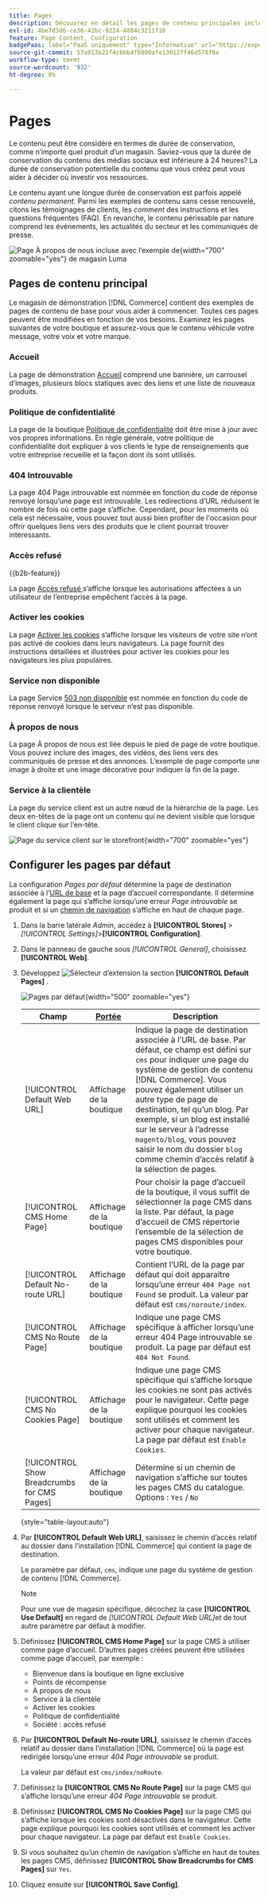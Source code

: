 ```yaml
---
title: Pages
description: Découvrez en détail les pages de contenu principales incluses dans le magasin  [!DNL Commerce]  démonstration et comment modifier la configuration des pages par défaut.
exl-id: 4be7d3d6-ce36-42bc-9224-4804c3211f16
feature: Page Content, Configuration
badgePaas: label="PaaS uniquement" type="Informative" url="https://experienceleague.adobe.com/fr/docs/commerce/user-guides/product-solutions" tooltip="S’applique uniquement aux projets Adobe Commerce on Cloud (infrastructure PaaS gérée par Adobe) et aux projets On-premise."
source-git-commit: 57a913b21f4cbbb4f0800afe13012ff46d578f8e
workflow-type: tm+mt
source-wordcount: '932'
ht-degree: 0%

---
```


# Pages

Le contenu peut être considéré en termes de durée de conservation, comme n’importe quel produit d’un magasin. Saviez-vous que la durée de conservation du contenu des médias sociaux est inférieure à 24 heures? La durée de conservation potentielle du contenu que vous créez peut vous aider à décider où investir vos ressources.

Le contenu ayant une longue durée de conservation est parfois appelé _contenu permanent_. Parmi les exemples de contenu sans cesse renouvelé, citons les témoignages de clients, les _comment_ des instructions et les questions fréquentes (FAQ). En revanche, le contenu périssable par nature comprend les événements, les actualités du secteur et les communiqués de presse.

![Page À propos de nous incluse avec l’exemple de ](./assets/storefront-about-us.png){width="700" zoomable="yes"} de magasin Luma

## Pages de contenu principal

Le magasin de démonstration [!DNL Commerce] contient des exemples de pages de contenu de base pour vous aider à commencer. Toutes ces pages peuvent être modifiées en fonction de vos besoins. Examinez les pages suivantes de votre boutique et assurez-vous que le contenu véhicule votre message, votre voix et votre marque.

### Accueil

La page de démonstration [Accueil](../getting-started/storefront.md#home-page) comprend une bannière, un carrousel d’images, plusieurs blocs statiques avec des liens et une liste de nouveaux produits.

### Politique de confidentialité

La page de la boutique [Politique de confidentialité](../getting-started/privacy-policy.md) doit être mise à jour avec vos propres informations. En règle générale, votre politique de confidentialité doit expliquer à vos clients le type de renseignements que votre entreprise recueille et la façon dont ils sont utilisés.

### 404 Introuvable

La page 404 Page introuvable est nommée en fonction du code de réponse renvoyé lorsqu’une page est introuvable. Les redirections d’URL réduisent le nombre de fois où cette page s’affiche. Cependant, pour les moments où cela est nécessaire, vous pouvez tout aussi bien profiter de l&#39;occasion pour offrir quelques liens vers des produits que le client pourrait trouver intéressants.

### Accès refusé

{{b2b-feature}}

La page [ Accès refusé ](../b2b/account-company-roles-permissions.md) s’affiche lorsque les autorisations affectées à un utilisateur de l’entreprise empêchent l’accès à la page.

### Activer les cookies

La page [Activer les cookies](../getting-started/compliance-cookie-law.md) s’affiche lorsque les visiteurs de votre site n’ont pas activé de cookies dans leurs navigateurs. La page fournit des instructions détaillées et illustrées pour activer les cookies pour les navigateurs les plus populaires.

### Service non disponible

La page Service [503 non disponible](../configuration-reference/general/general.md) est nommée en fonction du code de réponse renvoyé lorsque le serveur n’est pas disponible.

### À propos de nous

La page À propos de nous est liée depuis le pied de page de votre boutique. Vous pouvez inclure des images, des vidéos, des liens vers des communiqués de presse et des annonces. L’exemple de page comporte une image à droite et une image décorative pour indiquer la fin de la page.

### Service à la clientèle

La page du service client est un autre nœud de la hiérarchie de la page. Les deux en-têtes de la page ont un contenu qui ne devient visible que lorsque le client clique sur l’en-tête.

![Page du service client sur le storefront](./assets/storefront-customer-service.png){width="700" zoomable="yes"}

## Configurer les pages par défaut

La configuration _Pages par défaut_ détermine la page de destination associée à l’[URL de base](../stores-purchase/store-urls.md) et la page d’accueil correspondante. Il détermine également la page qui s’affiche lorsqu’une erreur _Page introuvable_ se produit et si un [chemin de navigation](../catalog/navigation-breadcrumb-trail.md) s’affiche en haut de chaque page.

1. Dans la barre latérale _Admin_, accédez à **[!UICONTROL Stores]** > _[!UICONTROL Settings]_>**[!UICONTROL Configuration]**.

1. Dans le panneau de gauche sous _[!UICONTROL General]_, choisissez **[!UICONTROL Web]**.

1. Développez ![Sélecteur d’extension](../assets/icon-display-expand.png) la section **[!UICONTROL Default Pages]** .

   ![ Pages par défaut ](./assets/web-default-pages.png){width="500" zoomable="yes"}

   | Champ | [Portée](../getting-started/websites-stores-views.md#scope-settings) | Description |
   |--- |--- |--- |
   | [!UICONTROL Default Web URL] | Affichage de la boutique | Indique la page de destination associée à l’URL de base. Par défaut, ce champ est défini sur `cms` pour indiquer une page du système de gestion de contenu [!DNL Commerce]. Vous pouvez également utiliser un autre type de page de destination, tel qu’un blog. Par exemple, si un blog est installé sur le serveur à l’adresse `magento/blog`, vous pouvez saisir le nom du dossier `blog` comme chemin d’accès relatif à la sélection de pages. |
   | [!UICONTROL CMS Home Page] | Affichage de la boutique | Pour choisir la page d’accueil de la boutique, il vous suffit de sélectionner la page CMS dans la liste. Par défaut, la page d’accueil de CMS répertorie l’ensemble de la sélection de pages CMS disponibles pour votre boutique. |
   | [!UICONTROL Default No-route URL] | Affichage de la boutique | Contient l’URL de la page par défaut qui doit apparaître lorsqu’une erreur `404 Page not Found` se produit. La valeur par défaut est `cms/noroute/index`. |
   | [!UICONTROL CMS No Route Page] | Affichage de la boutique | Indique une page CMS spécifique à afficher lorsqu’une erreur 404 Page introuvable se produit. La page par défaut est `404 Not Found`. |
   | [!UICONTROL CMS No Cookies Page] | Affichage de la boutique | Indique une page CMS spécifique qui s’affiche lorsque les cookies ne sont pas activés pour le navigateur. Cette page explique pourquoi les cookies sont utilisés et comment les activer pour chaque navigateur. La page par défaut est `Enable Cookies`. |
   | [!UICONTROL Show Breadcrumbs for CMS Pages] | Affichage de la boutique | Détermine si un chemin de navigation s’affiche sur toutes les pages CMS du catalogue. Options : `Yes` / `No` |

   {style="table-layout:auto"}

1. Par **[!UICONTROL Default Web URL]**, saisissez le chemin d’accès relatif au dossier dans l’installation [!DNL Commerce] qui contient la page de destination.

   Le paramètre par défaut, `cms`, indique une page du système de gestion de contenu [!DNL Commerce].

   >[!NOTE]
   >
   >Pour une vue de magasin spécifique, décochez la case **[!UICONTROL Use Default]** en regard de _[!UICONTROL Default Web URL]_&#x200B;et de tout autre paramètre par défaut à modifier.

1. Définissez **[!UICONTROL CMS Home Page]** sur la page CMS à utiliser comme page d’accueil. D’autres pages créées peuvent être utilisées comme page d’accueil, par exemple :

   - Bienvenue dans la boutique en ligne exclusive
   - Points de récompense
   - À propos de nous
   - Service à la clientèle
   - Activer les cookies
   - Politique de confidentialité
   - Société : accès refusé

1. Par **[!UICONTROL Default No-route URL]**, saisissez le chemin d’accès relatif au dossier dans l’installation [!DNL Commerce] où la page est redirigée lorsqu’une erreur _404 Page introuvable_ se produit.

   La valeur par défaut est `cms/index/noRoute`.

1. Définissez la **[!UICONTROL CMS No Route Page]** sur la page CMS qui s’affiche lorsqu’une erreur _404 Page introuvable_ se produit.

1. Définissez **[!UICONTROL CMS No Cookies Page]** sur la page CMS qui s’affiche lorsque les cookies sont désactivés dans le navigateur. Cette page explique pourquoi les cookies sont utilisés et comment les activer pour chaque navigateur. La page par défaut est `Enable Cookies`.

1. Si vous souhaitez qu’un chemin de navigation s’affiche en haut de toutes les pages CMS, définissez **[!UICONTROL Show Breadcrumbs for CMS Pages]** sur `Yes`.

1. Cliquez ensuite sur **[!UICONTROL Save Config]**.
